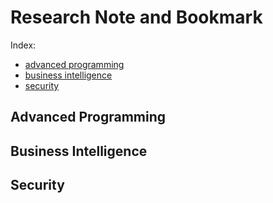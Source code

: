 # Research Note and Bookmark
Index:
- [advanced programming](##advanced-programming)
- [business intelligence](##business-intelligence)
- [security](##security)



## Advanced Programming




## Business Intelligence




## Security
